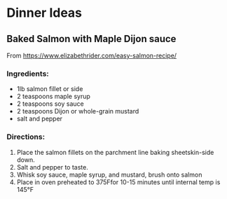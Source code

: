---
---

# Dinner Ideas

## Baked Salmon with Maple Dijon sauce

From <https://www.elizabethrider.com/easy-salmon-recipe/>

### Ingredients:
- 1lb salmon fillet or side
- 2 teaspoons maple syrup
- 2 teaspoons soy sauce
- 2 teaspoons Dijon or whole-grain mustard
- salt and pepper

### Directions:

1. Place the salmon fillets on the parchment line baking sheetskin-side down. 
2. Salt and pepper to taste.
3. Whisk soy sauce, maple syrup, and mustard, brush onto salmon
4. Place in oven preheated to 375Ffor 10-15 minutes until internal temp is 145°F
